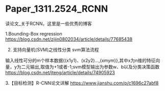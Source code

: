 # Paper_1311.2524_RCNN
读论文_关于RCNN，这里是一些优秀的博客

1.Bounding-Box regression
https://blog.csdn.net/zijin0802034/article/details/77685438

2. 支持向量机(SVM)之线性分类
svm算法流程

输入线性可分的m个样本数据{(x1y1)、(x2y2)…,(xmym)},其中x为n维的特征向量，y为二元输出,取值为+1或者-1;svm模型输出为参数w、b以及分类决策函数
https://blog.csdn.net/jteng/article/details/74905923

3.【目标检测】R-CNN论文详解
https://www.jianshu.com/p/c1696c27abf8
